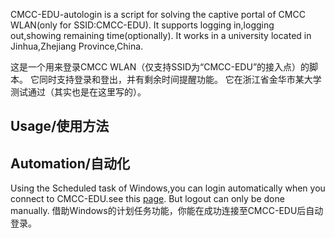 CMCC-EDU-autologin is a script for solving the captive portal of CMCC WLAN(only for SSID:CMCC-EDU).
It supports logging in,logging out,showing remaining time(optionally).
It works in a university located in Jinhua,Zhejiang Province,China.

这是一个用来登录CMCC WLAN（仅支持SSID为“CMCC-EDU”的接入点）的脚本。
它同时支持登录和登出，并有剩余时间提醒功能。
它在浙江省金华市某大学测试通过（其实也是在这里写的）。

Usage/使用方法
----


Automation/自动化
----
Using the Scheduled task of Windows,you can login automatically when you connect to CMCC-EDU.see this [page](http://superuser.com/questions/262799/how-to-launch-a-command-on-network-connection-disconnection).
But logout can only be done manually.
借助Windows的计划任务功能，你能在成功连接至CMCC-EDU后自动登录。